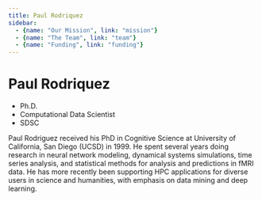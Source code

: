 ```yaml
---
title: Paul Rodriquez
sidebar: 
  - {name: "Our Mission", link: "mission"}
  - {name: "The Team", link: "team"}
  - {name: "Funding", link: "funding"}
---
```


# Paul Rodriquez
- Ph.D.
- Computational Data Scientist
- SDSC

Paul Rodriguez received his PhD in Cognitive Science at University of California, San Diego (UCSD) in 1999. He spent several years doing research in neural network modeling, dynamical systems simulations, time series analysis, and statistical methods for analysis and predictions in fMRI data. He has more recently been supporting HPC applications for diverse users in science and humanities, with emphasis on data mining and deep learning.